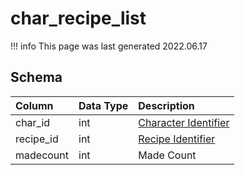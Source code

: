 # char_recipe_list

!!! info
	This page was last generated 2022.06.17

## Schema

| Column | Data Type | Description |
| :--- | :--- | :--- |
| char_id | int | [Character Identifier](character_data.md) |
| recipe_id | int | [Recipe Identifier](../../schema/tradeskills/tradeskill_recipe.md) |
| madecount | int | Made Count |

